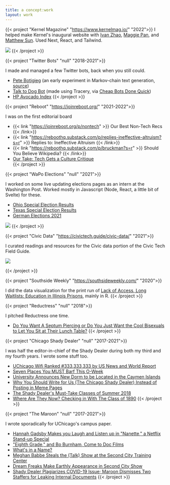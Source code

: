 ```yaml
---
title: a concept:work
layout: work
---
```


{{< project "Kernel Magazine" "https://www.kernelmag.io/" "2022">}}
I helped make Kernel's inaugural website with <a  href = "https://ivanzhao.me/" target="_blank"> Ivan Zhao</a>, <a href = "https://www.magzipan.com/" target="_blank"> Maggie Pan</a>, and <a href = "https://sunnymatt.com/" target="_blank"> Matthew Sun</a>. Used Next, React, and Tailwind. 

[![](/work/kernel.gif)](https://www.kernelmag.io/)
{{< /project >}}

{{< project "Twitter Bots" "null" "2018-2021">}}

I made and managed a few Twitter bots, back when you still could. 
- [Pete Botigieg](https://twitter.com/petebutbot) (an early experiment in Markov-chain text generation, [source](https://gist.github.com/deblnia/46b09c4542ce20802c38fe13619ff36d))
- [Talk to Dog Bot](https://twitter.com/talktodogbot) (made using Tracery, via [Cheap Bots Done Quick](https://cheapbotsdonequick.com/)) 
- [HP Avocado Index](https://twitter.com/hpavocadoprice?lang=en)
{{< /project >}}

{{< project "Reboot" "https://joinreboot.org/" "2021-2022">}}

I was on the first editorial board 

- {{< link "https://joinreboot.org/p/nontech" >}} Our Best Non-Tech Recs {{< /link>}}  
- {{< link "https://reboothq.substack.com/p/replies-ineffective-altruism?s=r" >}} Replies to: Ineffective Altruism {{< /link>}} 
- {{< link "https://reboothq.substack.com/p/bruckman?s=r" >}} Should You Believe Wikipedia? {{< /link>}} 
- <a href = "https://reboothq.substack.com/p/adriandaub" target = "_blank"> Our Take: Tech Gets a Culture Critique </a>  
{{< /project >}}

{{< project "WaPo Elections" "null" "2021">}}

I worked on some live updating elections pages as an intern at the Washington Post. Worked mostly in Javascript (Node, React, a little bit of Svelte) for these.

- [Ohio Special Election Results](https://www.washingtonpost.com/elections/election-results/ohio/house-districts-11-15-primaries/)
- [Texas Special Election Results](https://www.washingtonpost.com/elections/election-results/texas/house-district-6-special-election/)
- [German Elections 2021](https://www.washingtonpost.com/elections/election-results/world/germany-election-results//)


[![](/work/elex.gif)](https://www.washingtonpost.com/elections/election-results/world/germany-election-results//)
{{< /project >}}

{{< project "Civic Data" "https://civictech.guide/civic-data/" "2021">}}

I curated readings and resources for the Civic data portion of the Civic Tech Field Guide. 

[![](/work/civic_data.gif)](https://civictech.guide/civic-data/)

{{< /project >}}

{{< project "Southside Weekly" "https://southsideweekly.com/" "2020">}}

I did the data visualization for the print run of [Lack of Access, Long Waitlists: Education in Illinois Prisons](https://ipmnewsroom.org/lack-of-access-long-waitlists-education-in-illinois-prisons/), mainly in R.
{{< /project >}}


{{< project "Reductress" "null" "2018">}}

I pitched Reductress one time. 

- [Do You Want A Septum Piercing or Do You Just Want the Cool Bisexuals to Let You Sit at Their Lunch Table?](https://reductress.com/post/do-you-want-a-septum-piercing-or-do-you-just-want-the-cool-bisexuals-to-let-you-sit-at-their-lunch-table/)
{{< /project >}}

{{< project "Chicago Shady Dealer" "null" "2017-2021">}}

I was half the editor-in-chief of the Shady Dealer during both my third and my fourth years. I wrote some stuff too. 

- [UChicago Wifi Ranked #333,333,333 by US News and World Report](https://chicagoshadydealer.com/index.php/2019/11/23/uchicago-wifi-ranked-333333333-by-us-news-and-world-report/)
- [Seven Places You MUST Barf This O-Week](https://chicagoshadydealer.com/index.php/2013/03/16/seven-places-you-must-barf-this-o-week/) 
- [University Announces New Dorm to be Located in the Caymen Islands](https://chicagoshadydealer.com/index.php/2013/03/16/university-announces-new-dorm-to-be-located-in-the-cayman-islands/)
- [Why You Should Write for Us (The Chicago Shady Dealer) Instead of Posting in Meme Pages](https://chicagoshadydealer.com/index.php/2013/03/16/three-reasons-you-should-write-for-us-the-chicago-shady-dealer-instead-of-posting-in-the-meme-pages/) 
- [The Shady Dealer's Must-Take Classes of Summer 2018](https://chicagoshadydealer.com/index.php/2013/03/16/the-shady-dealers-must-take-classes-of-summer-2018/)
- [Where Are They Now? Checking in With The Class of 1890](https://chicagoshadydealer.com/index.php/2013/03/16/where-are-they-now-checking-in-with-the-class-of-1890/) 
{{< /project >}}

{{< project "The Maroon" "null" "2017-2021">}}

I wrote sporadically for UChicago's campus paper.  

- [Hannah Gadsby Makes you Laugh and Listen up in "Nanette," a Netflix Stand-up Special](https://www.chicagomaroon.com/article/2018/7/15/hannah-gadsby-makes-laugh-listen-nanette-netflix-s/) 
-  ["Eighth Grade," and Bo Burnham, Come to Doc Films](https://www.chicagomaroon.com/article/2018/5/18/eighth-grade-bo-burnham-come-doc-films/")
- [What's in a Name?](https://www.chicagomaroon.com/article/2018/3/13/name/)
- [Meghan Babbe Steals the (Talk) Show at the Second City Training Center](https://www.chicagomaroon.com/article/2018/2/5/second-city/)
- [Dream Freaks Make Earthly Appearance in Second City Show](https://www.chicagomaroon.com/article/2017/11/7/second-city/) 
- [Shady Dealer Plagiarizes COVID-19 Issue; Maroon Dismisses Two Staffers for Leaking Internal Documents](https://chicagomaroon.com/28303/news/shady-dealer-plagiarizes-covid-19-issue-maroon-dismisses-two/)
{{< /project >}}